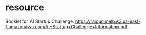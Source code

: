 # resource

Booklet for AI Startup Challenge:
https://raidunimelb.s3.us-east-1.amazonaws.com/AI+Startup+Challenge+Information.pdf

